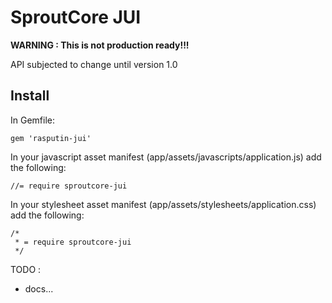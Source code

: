 SproutCore JUI
==============

**WARNING : This is not production ready!!!**

API subjected to change until version 1.0

Install
-------

In Gemfile:

    gem 'rasputin-jui'

In your javascript asset manifest (app/assets/javascripts/application.js) add the following:

    //= require sproutcore-jui

In your stylesheet asset manifest (app/assets/stylesheets/application.css) add the following:

    /*
     * = require sproutcore-jui
     */

TODO :

* docs...
